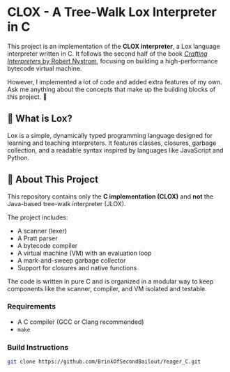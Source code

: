 # CLOX - A Tree-Walk Lox Interpreter in C

This project is an implementation of the **CLOX interpreter**, a Lox language interpreter written in C. It follows the second half of the book [*Crafting Interpreters* by Robert Nystrom](https://craftinginterpreters.com/), focusing on building a high-performance bytecode virtual machine.

However, I implemented a lot of code and added extra features of my own. Ask me anything about the concepts that make up the building blocks of this project. 👀

## 🧠 What is Lox?

Lox is a simple, dynamically typed programming language designed for learning and teaching interpreters. It features classes, closures, garbage collection, and a readable syntax inspired by languages like JavaScript and Python.

## 📘 About This Project

This repository contains only the **C implementation (CLOX)** and **not** the Java-based tree-walk interpreter (JLOX).

The project includes:

- A scanner (lexer)
- A Pratt parser
- A bytecode compiler
- A virtual machine (VM) with an evaluation loop
- A mark-and-sweep garbage collector
- Support for closures and native functions

The code is written in pure C and is organized in a modular way to keep components like the scanner, compiler, and VM isolated and testable.

### Requirements

- A C compiler (GCC or Clang recommended)
- `make`

### Build Instructions

```bash
git clone https://github.com/BrinkOfSecondBailout/Yeager_C.git
